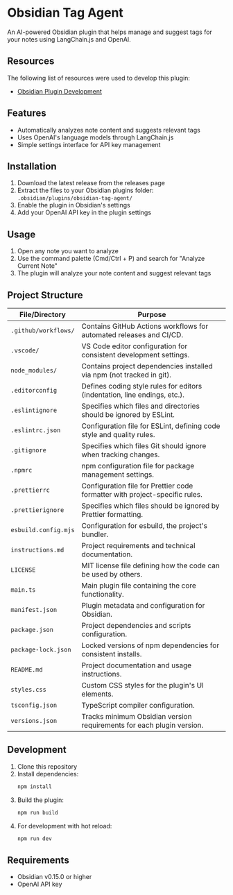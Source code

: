 # Obsidian Tag Agent

An AI-powered Obsidian plugin that helps manage and suggest tags for your notes using LangChain.js and OpenAI.

## Resources
The following list of resources were used to develop this plugin:
- [Obsidian Plugin Development](https://docs.obsidian.md/Plugins/Getting+started/Build+a+plugin)

## Features

- Automatically analyzes note content and suggests relevant tags
- Uses OpenAI's language models through LangChain.js
- Simple settings interface for API key management

## Installation

1. Download the latest release from the releases page
2. Extract the files to your Obsidian plugins folder: `.obsidian/plugins/obsidian-tag-agent/`
3. Enable the plugin in Obsidian's settings
4. Add your OpenAI API key in the plugin settings

## Usage

1. Open any note you want to analyze
2. Use the command palette (Cmd/Ctrl + P) and search for "Analyze Current Note"
3. The plugin will analyze your note content and suggest relevant tags

## Project Structure

| File/Directory | Purpose |
|---------------|---------|
| `.github/workflows/` | Contains GitHub Actions workflows for automated releases and CI/CD. |
| `.vscode/` | VS Code editor configuration for consistent development settings. |
| `node_modules/` | Contains project dependencies installed via npm (not tracked in git). |
| `.editorconfig` | Defines coding style rules for editors (indentation, line endings, etc.). |
| `.eslintignore` | Specifies which files and directories should be ignored by ESLint. |
| `.eslintrc.json` | Configuration file for ESLint, defining code style and quality rules. |
| `.gitignore` | Specifies which files Git should ignore when tracking changes. |
| `.npmrc` | npm configuration file for package management settings. |
| `.prettierrc` | Configuration file for Prettier code formatter with project-specific rules. |
| `.prettierignore` | Specifies which files should be ignored by Prettier formatting. |
| `esbuild.config.mjs` | Configuration for esbuild, the project's bundler. |
| `instructions.md` | Project requirements and technical documentation. |
| `LICENSE` | MIT license file defining how the code can be used by others. |
| `main.ts` | Main plugin file containing the core functionality. |
| `manifest.json` | Plugin metadata and configuration for Obsidian. |
| `package.json` | Project dependencies and scripts configuration. |
| `package-lock.json` | Locked versions of npm dependencies for consistent installs. |
| `README.md` | Project documentation and usage instructions. |
| `styles.css` | Custom CSS styles for the plugin's UI elements. |
| `tsconfig.json` | TypeScript compiler configuration. |
| `versions.json` | Tracks minimum Obsidian version requirements for each plugin version. |

## Development

1. Clone this repository
2. Install dependencies:
   ```bash
   npm install
   ```
3. Build the plugin:
   ```bash
   npm run build
   ```
4. For development with hot reload:
   ```bash
   npm run dev
   ```

## Requirements

- Obsidian v0.15.0 or higher
- OpenAI API key

